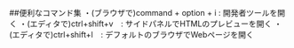 ##便利なコマンド集
・(ブラウザで)command + option + i : 開発者ツールを開く
・(エディタで)ctrl+shift+v　: サイドパネルでHTMLのプレビューを開く
・(エディタで)ctrl+shift+l　: デフォルトのブラウザでWebページを開く
